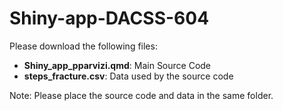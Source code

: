 # Shiny-app-DACSS-604
Please download the following files:
- **Shiny_app_pparvizi.qmd**: Main Source Code
- **steps_fracture.csv**: Data used by the source code

Note: Please place the source code and data in the same folder.
